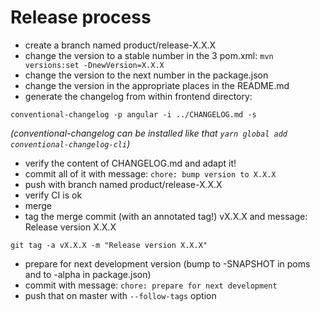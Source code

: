 # Release process

* create a branch named product/release-X.X.X
* change the version to a stable number in the 3 pom.xml: `mvn versions:set
  -DnewVersion=X.X.X`
* change the version to the next number in the package.json
* change the version in the appropriate places in the README.md
* generate the changelog from within frontend directory:

```
conventional-changelog -p angular -i ../CHANGELOG.md -s
```

_(conventional-changelog can be installed like that `yarn global add
conventional-changelog-cli`)_

* verify the content of CHANGELOG.md and adapt it!
* commit all of it with message: `chore: bump version to X.X.X`
* push with branch named product/release-X.X.X
* verify CI is ok
* merge
* tag the merge commit (with an annotated tag!) vX.X.X and message: Release
  version X.X.X

```
git tag -a vX.X.X -m "Release version X.X.X"
```

* prepare for next development version (bump to -SNAPSHOT in poms and to -alpha
  in package.json)
* commit with message: `chore: prepare for next development`
* push that on master with `--follow-tags` option
